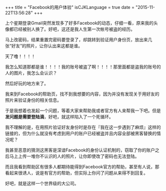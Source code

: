 +++
title  = "Facebook的用户体验"
isCJKLanguage = true
date = "2015-11-22T13:56:28"
+++


上个星期登录Gmail突然发现多了好多Facebook的动态，仔细一看，原来我的头像都已经被别人换了。好吧，这还是我人生第一次帐号被盗的经历。

马上改密码，结果重置完密码要登录了，却跳转到验证用户身份页，放出来几张“好友”的照片，让你认出来这都是谁。

天了噜！！！！

我怎么知道那都是谁！！！！我的账号被盗了啊！！！！那里面都是盗我的账号的人的图片，我怎么会认识？

然后好玩的地方来了。

我来到Facebook的帮助页，找不到我想要的内容，因为并没有发现关于用好友的照片来验证身份的相关信息。

于是我想着也发起一个问题，等着大家来帮助我或者官方有人来帮我一下吧。但是**发问题是需要登陆滴**，好吧，就这样陷入了一个死循环。

我不理解的是，在用照片验证好友身份时是存在『我在这一步遇到了麻烦』这样的链接的，但为什么就没有考虑到用户的账户已经被盗并且内容全部被黑客替换的情况呢？

我甚至恶意的猜测这黑客是深谙Facebook的身份认证机制的，窃取了你的账户之后马上上传一堆你不认识的人的照片，让你即使改了密码也无法登陆。

而且我看到帮助区有很多人都期待能得到Facebook官方的帮助，甚至有人说，那看起来很诱人，说是有官方的帮助，但实际上你问了问题从来得不到回复。

好吧，就是这样一个世界级的大公司。
